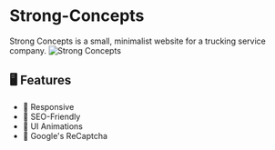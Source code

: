 # Strong-Concepts

Strong Concepts is a small, minimalist website for a trucking service company.
![Strong Concepts](https://github.com/[timk-dev]/[Strong-Concepts]/strongCont.png?raw=true)

## :desktop_computer: Features
  * :electric_plug: Responsive
  * :electric_plug: SEO-Friendly
  * :electric_plug: UI Animations
  * :electric_plug: Google's ReCaptcha
